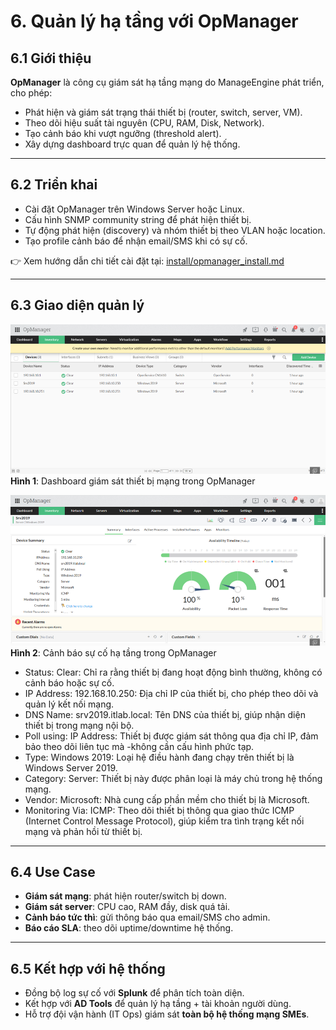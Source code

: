 # 6. Quản lý hạ tầng với OpManager

## 6.1 Giới thiệu
**OpManager** là công cụ giám sát hạ tầng mạng do ManageEngine phát triển, cho phép:
- Phát hiện và giám sát trạng thái thiết bị (router, switch, server, VM).  
- Theo dõi hiệu suất tài nguyên (CPU, RAM, Disk, Network).  
- Tạo cảnh báo khi vượt ngưỡng (threshold alert).  
- Xây dựng dashboard trực quan để quản lý hệ thống.  

---

## 6.2 Triển khai
- Cài đặt OpManager trên Windows Server hoặc Linux.  
- Cấu hình SNMP community string để phát hiện thiết bị.  
- Tự động phát hiện (discovery) và nhóm thiết bị theo VLAN hoặc location.  
- Tạo profile cảnh báo để nhận email/SMS khi có sự cố.  

👉 Xem hướng dẫn chi tiết cài đặt tại: [install/opmanager_install.md](../install/opmanager_install.md)

---

## 6.3 Giao diện quản lý

![OpManager Dashboard](../diagrams/opm1.png)  
**Hình 1**: Dashboard giám sát thiết bị mạng trong OpManager  

![OpManager Alerts](../diagrams/opm2.png)  
**Hình 2**: Cảnh báo sự cố hạ tầng trong OpManager  
- Status: Clear: Chỉ ra rằng thiết bị đang hoạt động bình thường, không có cảnh báo hoặc sự cố.
- IP Address: 192.168.10.250: Địa chỉ IP của thiết bị, cho phép theo dõi và quản lý kết nối mạng.
- DNS Name: srv2019.itlab.local: Tên DNS của thiết bị, giúp nhận diện thiết bị trong mạng nội bộ.
- Poll using: IP Address: Thiết bị được giám sát thông qua địa chỉ IP, đảm bảo theo dõi liên tục mà -không cần cấu hình phức tạp.
- Type: Windows 2019: Loại hệ điều hành đang chạy trên thiết bị là Windows Server 2019.
- Category: Server: Thiết bị này được phân loại là máy chủ trong hệ thống mạng.
- Vendor: Microsoft: Nhà cung cấp phần mềm cho thiết bị là Microsoft.
- Monitoring Via: ICMP: Theo dõi thiết bị thông qua giao thức ICMP (Internet Control Message Protocol), giúp kiểm tra tình trạng kết nối mạng và phản hồi từ thiết bị.

---

## 6.4 Use Case
- **Giám sát mạng**: phát hiện router/switch bị down.  
- **Giám sát server**: CPU cao, RAM đầy, disk quá tải.  
- **Cảnh báo tức thì**: gửi thông báo qua email/SMS cho admin.  
- **Báo cáo SLA**: theo dõi uptime/downtime hệ thống.  

---

## 6.5 Kết hợp với hệ thống
- Đồng bộ log sự cố với **Splunk** để phân tích toàn diện.  
- Kết hợp với **AD Tools** để quản lý hạ tầng + tài khoản người dùng.  
- Hỗ trợ đội vận hành (IT Ops) giám sát **toàn bộ hệ thống mạng SMEs**.  
